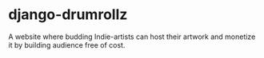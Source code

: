 # django-drumrollz
A website where budding Indie-artists can host their artwork and monetize it by building audience free of cost.
